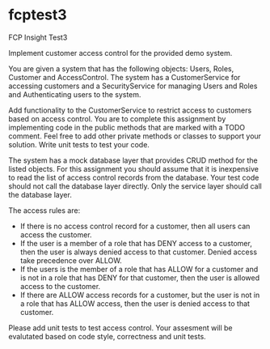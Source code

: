 # fcptest3
FCP Insight Test3

Implement customer access control for the provided demo system. 

You are given a system that has the following objects: Users, Roles, Customer and AccessControl. The system has a CustomerService for accessing customers and a SecurityService for managing Users and Roles and Authenticating users to the system. 

Add functionality to the CustomerService to restrict access to customers based on access control. You are to complete this assignment by implementing code in the public methods that are marked with a TODO comment.  Feel free to add other private methods or classes to support your solution. Write unit tests to test your code. 

The system has a mock database layer that provides CRUD method for the listed objects.  For this assignment you should assume that it is inexpensive to read the list of access control records from the database. Your test code should not call the database layer directly. Only the service layer should call the database layer. 

The access rules are: 
-	If there is no access control record for a customer, then all users can access the customer. 
-	If the user is a member of a role that has DENY access to a customer, then the user is always denied access to that customer. Denied access take precedence over ALLOW. 
-	If the users is the member of a role that has ALLOW for a customer and is not in a role that has DENY for that customer, then the user is allowed access to the customer. 
-	If there are ALLOW access records for a customer, but the user is not in a role that has ALLOW access, then the user is denied access to that customer. 

Please add unit tests to test access control. Your assesment will be evalutated based on code style, correctness and unit tests. 

